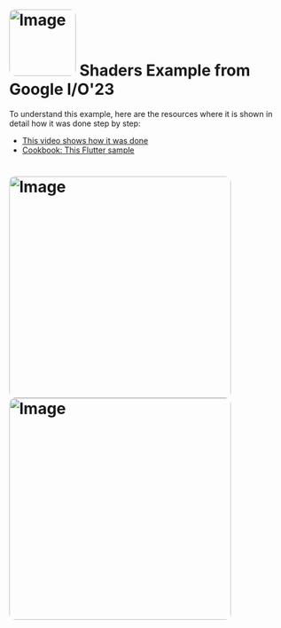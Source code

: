<h1>
  <img src="https://github.com/hunter350/shaders_example/blob/master/hqdefault1.png" alt="Image" width="120" style="border-radius: 10px;">  Shaders Example from Google I/O'23</img>
</h1>

To understand this example, here are the resources where it is shown in detail how it was done step
by step:

- [This video shows how it was done](https://www.youtube.com/watch?v=HQT8ABlgsq0)
- [Cookbook: This Flutter sample](https://codelabs.developers.google.com/codelabs/flutter-next-gen-uis#0)

<h1>
  <img src="https://github.com/hunter350/shaders_example/blob/master/hqdefault1.png" alt="Image" width="400" style="border-radius: 10px;"> </img>
  <img src="https://github.com/hunter350/shaders_example/blob/master/image_body.jpeg" alt="Image" width="400" style="border-radius: 10px;"> </img>
</h1>
